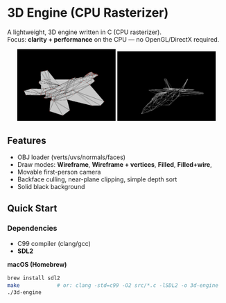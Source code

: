 
# 3D Engine (CPU Rasterizer)

A lightweight, 3D engine written in C (CPU rasterizer).  
Focus: **clarity + performance** on the CPU — no OpenGL/DirectX required.

<p align="center">
  <img src="images/OP_4.png" width="45%" alt="Wireframe with vertices"/>
  <img src="images/OP_1.png" width="45%" alt="Clean wireframe"/>
</p>


## Features
- OBJ loader (verts/uvs/normals/faces)
- Draw modes: **Wireframe**, **Wireframe + vertices**, **Filled**, **Filled+wire**,
- Movable first-person camera
- Backface culling, near-plane clipping, simple depth sort
- Solid black background


## Quick Start

### Dependencies
- C99 compiler (clang/gcc)
- **SDL2**

**macOS (Homebrew)**
```bash
brew install sdl2
make            # or: clang -std=c99 -O2 src/*.c -lSDL2 -o 3d-engine
./3d-engine
